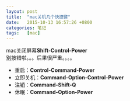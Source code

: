 ```yaml
---
layout: post
title:  "mac关机几个快捷键"
date:   2015-10-13 16:57:26 +0800
categories: 笔记
tags:   [mac]
---
```

mac关闭屏幕**Shift-Control-Power**              
别按错啦。。。后果很严重。。。。            

+ 重启：**Control-Command-Power**  
+ 立即关机：**Command-Option-Control-Power**
+ 注销：**Command-Shift-Q**
+ 休眠：**Command-Option-Power**         